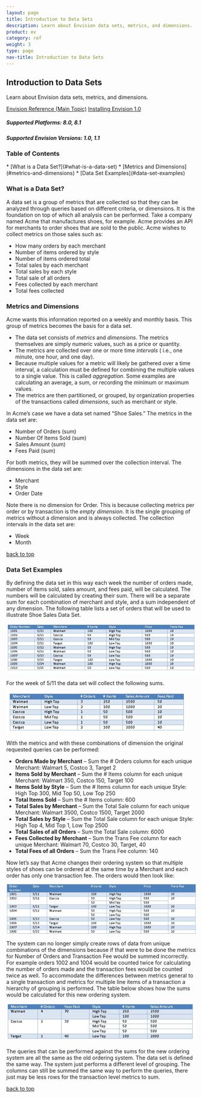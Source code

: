 ```yaml
---
layout: page
title: Introduction to Data Sets
description: Learn about Envision data sets, metrics, and dimensions. 
product: ev
category: ref
weight: 3
type: page
nav-title: Introduction to Data Sets 
---
```


## Introduction to Data Sets
Learn about Envision data sets, metrics, and dimensions.

<a href="env_toc.html" class="button secondary">Envision Reference (Main Topic)</a>  <a href="../envision_install/installing_envision.htm" class="button secondary">Installing Envision 1.0</a>
<h5 class="stamp">Supported Platforms: 8.0, 8.1</h5>  <h5 class="stamp">Supported Envision Versions: 1.0, 1.1</h5>

<div class = "divider1"></div>

### Table of Contents
<div id="toc-marker"></div>
* [What is a Data Set?](#what-is-a-data-set)
* [Metrics and Dimensions](#metrics-and-dimensions)
* [Data Set Examples](#data-set-examples)

<div class = "divider1"></div>

### <a id="what-is-a-data-set"></a>What is a Data Set?

A data set is a group of metrics that are collected so that they can be analyzed through queries based on different criteria, or dimensions. It is the foundation on top of which all analysis can be performed. Take a company named Acme that manufactures shoes, for example. Acme provides an API for merchants to order shoes that are sold to the public. Acme wishes to collect metrics on those sales such as: 

* How many orders by each merchant
* Number of items ordered by style
* Number of items ordered total
* Total sales by each merchant
* Total sales by each style
* Total sale of all orders
* Fees collected by each merchant
* Total fees collected

### <a id="metrics-and-dimensions"></a>Metrics and Dimensions

Acme wants this information reported on a weekly and monthly basis. This group of metrics becomes the basis for a data set. 

* The data set consists of *metrics* and *dimensions*. The metrics themselves are simply numeric values, such as a price or quantity. 
* The metrics are collected over one or more time *intervals* ( i.e., one minute, one hour, and one day). 
* Because multiple values for a metric will likely be gathered over a time interval, a calculation must be defined for combining the multiple values to a single value. This is called *aggregation*. Some examples are calculating an average, a sum, or recording the minimum or maximum values. 
* The metrics are then partitioned, or grouped, by organization properties of the transactions called *dimensions*, such as merchant or style. 

In Acme’s case we have a data set named “Shoe Sales.” The metrics in the data set are:

* Number of Orders (sum)
* Number Of Items Sold (sum)
* Sales Amount (sum)
* Fees Paid (sum)

For both metrics, they will be summed over the collection interval. The dimensions in the data set are:

* Merchant
* Style
* Order Date

Note there is no dimension for Order. This is because collecting metrics per order or by transaction is the *empty dimension*. It is the single grouping of metrics without a dimension and is always collected. The collection intervals in the data set are:

* Week
* Month

<a href="#top">back to top</a>

### <a id="data-set-examples"></a>Data Set Examples

By defining the data set in this way each week the number of orders made, number of items sold, sales amount, and fees paid, will be calculated. The numbers will be calculated by creating their sum. There will be a separate sum for each combination of merchant and style, and a sum independent of any dimension. The following table lists a set of orders that will be used to illustrate Shoe Sales Data Set.

![Envision](images/env_intro_dataset1.jpg "Data Set Collection - Example 1")

For the week of 5/11 the data set will collect the following sums.

![Envision](images/env_intro_dataset2.jpg "Data Set Collection - Example 2")

With the metrics and with these combinations of dimension the original requested queries can be performed:

* **Orders Made by Merchant** – Sum the # Orders column for each unique Merchant: Walmart 5, Costco 3, Target 2
* **Items Sold by Merchant** – Sum the # Items column for each unique Merchant: Walmart 350, Costco 150, Target 100
* **Items Sold by Style** – Sum the # Items column for each unique Style: High Top 300, Mid Top 50, Low Top 250
* **Total Items Sold** – Sum the # Items column: 600
* **Total Sales by Merchant** – Sum the Total Sale column for each unique Merchant: Walmart 3500, Costco 1500, Target 2000
* **Total Sales by Style** – Sum the Total Sale column for each unique Style: High Top 4, Mid Top 1, Low Top 2500
* **Total Sales of all Orders** – Sum the Total Sale column: 6000
* **Fees Collected by Merchant** – Sum the Trans Fee column for each unique Merchant: Walmart 70, Costco 30, Target, 40
* **Total Fees of all Orders** – Sum the Trans Fee column: 140

Now let’s say that Acme changes their ordering system so that multiple styles of shoes can be ordered at the same time by a Merchant and each order has only one transaction fee. The orders would then look like:

![Envision](images/env_intro_dataset3.jpg "Data Set Collection - Example 3")

The system can no longer simply create rows of data from unique combinations of the dimensions because if that were to be done the metrics for Number of Orders and Transaction Fee would be summed incorrectly. For example orders 1002 and 1004 would be counted twice for calculating the number of orders made and the transaction fees would be counted twice as well. To accommodate the differences between metrics general to a single transaction and metrics for multiple line items of a transaction a hierarchy of grouping is performed. The table below shows how the sums would be calculated for this new ordering system.

![Envision](images/env_intro_dataset4.jpg "Data Set Collection - Example 4")

The queries that can be performed against the sums for the new ordering system are all the same as the old ordering system. The data set is defined the same way. The system just performs a different level of grouping. The columns can still be summed the same way to perform the queries, there just may be less rows for the transaction level metrics to sum.

<a href="#top">back to top</a>
